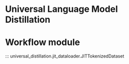 # Universal Language Model Distillation

# Workflow module
::: universal_distillation.jit_dataloader.JITTokenizedDataset